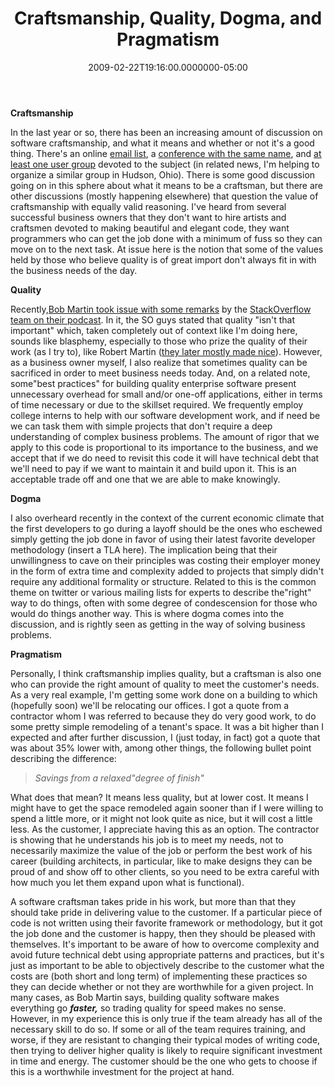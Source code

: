﻿---
title: Craftsmanship, Quality, Dogma, and Pragmatism
date: "2009-02-22T19:16:00.0000000-05:00"
description: In the last year or so, there has been an increasing amount of
featuredImage: img/craftsmanship-quality-dogma-and-pragmatism-featured.png
---

**Craftsmanship**

In the last year or so, there has been an increasing amount of discussion on software craftsmanship, and what it means and whether or not it's a good thing. There's an online [email list](http://groups.google.com/group/software_craftsmanship), a [conference with the same name](http://parlezuml.com/softwarecraftsmanship), and [at least one user group](http://groups.softwarecraftsmanship.org/) devoted to the subject (in related news, I'm helping to organize a similar group in Hudson, Ohio). There is some good discussion going on in this sphere about what it means to be a craftsman, but there are other discussions (mostly happening elsewhere) that question the value of craftsmanship with equally valid reasoning. I've heard from several successful business owners that they don't want to hire artists and craftsmen devoted to making beautiful and elegant code, they want programmers who can get the job done with a minimum of fuss so they can move on to the next task. At issue here is the notion that some of the values held by those who believe quality is of great import don't always fit in with the business needs of the day.

**Quality**

Recently,[Bob Martin took issue with some remarks](http://blog.objectmentor.com/articles/2009/02/06/on-open-letter-to-joel-spolsky-and-jeff-atwood) by the [StackOverflow team on their podcast](http://blog.stackoverflow.com/2009/01/podcast-38). In it, the SO guys stated that quality "isn't that important" which, taken completely out of context like I'm doing here, sounds like blasphemy, especially to those who prize the quality of their work (as I try to), like Robert Martin ([they later mostly made nice](http://blog.stackoverflow.com/2009/02/podcast-41)). However, as a business owner myself, I also realize that sometimes quality can be sacrificed in order to meet business needs today. And, on a related note, some"best practices" for building quality enterprise software present unnecessary overhead for small and/or one-off applications, either in terms of time necessary or due to the skillset required. We frequently employ college interns to help with our software development work, and if need be we can task them with simple projects that don't require a deep understanding of complex business problems. The amount of rigor that we apply to this code is proportional to its importance to the business, and we accept that if we do need to revisit this code it will have technical debt that we'll need to pay if we want to maintain it and build upon it. This is an acceptable trade off and one that we are able to make knowingly.

**Dogma**

I also overheard recently in the context of the current economic climate that the first developers to go during a layoff should be the ones who eschewed simply getting the job done in favor of using their latest favorite developer methodology (insert a TLA here). The implication being that their unwillingness to cave on their principles was costing their employer money in the form of extra time and complexity added to projects that simply didn't require any additional formality or structure. Related to this is the common theme on twitter or various mailing lists for experts to describe the"right" way to do things, often with some degree of condescension for those who would do things another way. This is where dogma comes into the discussion, and is rightly seen as getting in the way of solving business problems.

**Pragmatism**

Personally, I think craftsmanship implies quality, but a craftsman is also one who can provide the right amount of quality to meet the customer's needs. As a very real example, I'm getting some work done on a building to which (hopefully soon) we'll be relocating our offices. I got a quote from a contractor whom I was referred to because they do very good work, to do some pretty simple remodeling of a tenant's space. It was a bit higher than I expected and after further discussion, I (just today, in fact) got a quote that was about 35% lower with, among other things, the following bullet point describing the difference:

> *Savings from a relaxed"degree of finish"*

What does that mean? It means less quality, but at lower cost. It means I might have to get the space remodeled again sooner than if I were willing to spend a little more, or it might not look quite as nice, but it will cost a little less. As the customer, I appreciate having this as an option. The contractor is showing that he understands his job is to meet my needs, not to necessarily maximize the value of the job or perform the best work of his career (building architects, in particular, like to make designs they can be proud of and show off to other clients, so you need to be extra careful with how much you let them expand upon what is functional).

A software craftsman takes pride in his work, but more than that they should take pride in delivering value to the customer. If a particular piece of code is not written using their favorite framework or methodology, but it got the job done and the customer is happy, then they should be pleased with themselves. It's important to be aware of how to overcome complexity and avoid future technical debt using appropriate patterns and practices, but it's just as important to be able to objectively describe to the customer what the costs are (both short and long term) of implementing these practices so they can decide whether or not they are worthwhile for a given project. In many cases, as Bob Martin says, building quality software makes everything go ***faster,*** so trading quality for speed makes no sense. However, in my experience this is only true if the team already has all of the necessary skill to do so. If some or all of the team requires training, and worse, if they are resistant to changing their typical modes of writing code, then trying to deliver higher quality is likely to require significant investment in time and energy. The customer should be the one who gets to choose if this is a worthwhile investment for the project at hand.

